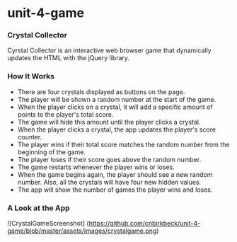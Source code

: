 # unit-4-game

### Crystal Collector

Cyrstal Collector is an interactive web browser game that dynamically updates the HTML with the jQuery library.

### How It Works
* There are four crystals displayed as buttons on the page.
* The player will be shown a random number at the start of the game.
* When the player clicks on a crystal, it will add a specific amount of points to the player's total score.
* The game will hide this amount until the player clicks a crystal.
* When the player clicks a crystal, the app updates the player's score counter.
* The player wins if their total score matches the random number from the beginning of the game.
* The player loses if their score goes above the random number.
* The game restarts whenever the player wins or loses.
* When the game begins again, the player should see a new random number. Also, all the crystals will have four new hidden values. 
* The app will show the number of games the player wins and loses. 

### A Look at the App
![CrystalGameScreenshot] (https://github.com/cnbirkbeck/unit-4-game/blob/master/assets/images/crystalgame.png)